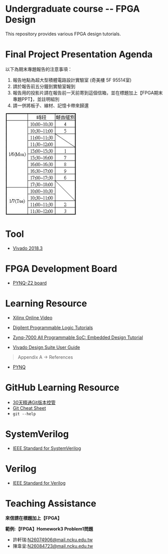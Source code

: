 Undergraduate course -- FPGA Design
=================

This repository provides various FPGA design tutorials.

# Final Project Presentation Agenda

以下為期末專題報告的注意事項：

1. 報告地點為超大型積體電路設計實驗室 (奇美樓 5F 95514室)
2. 請於報告前五分鐘到實驗室報到
3. 報告用的投影片請在報告前一天前寄到這個信箱，並在標題加上【FPGA期末專題PPT】，並註明組別
4. 請一併將板子、線材、記憶卡帶來歸還

![Agenda](./Final_Project_Agenda.JPG)

# Tool
* [Vivado 2018.3](https://www.xilinx.com/support/download/index.html/content/xilinx/en/downloadNav/vivado-design-tools/2018-3.html)

# FPGA Development Board

* [PYNQ-Z2 board](http://www.tul.com.tw/ProductsPYNQ-Z2.html)

# Learning Resource

* [Xilinx Online Video](https://www.xilinx.com/video.html)

* [Digilent Programmable Logic Tutorials ](https://reference.digilentinc.com/learn/programmable-logic/tutorials/start)

* [Zynq-7000 All Programmable SoC: Embedded Design Tutorial](https://ppt.cc/f4Leqx)

* [Vivado Design Suite User Guide](https://ppt.cc/fyFDXx)
> Appendix A -> References

* [PYNQ](http://www.pynq.io)

# GitHub Learning Resource

* [30天精通Git版本控管](https://ithelp.ithome.com.tw/users/20004901/ironman/525)
* [Git Cheat Sheet](https://services.github.com/on-demand/downloads/github-git-cheat-sheet.pdf)
* `git --help`

# SystemVerilog
* [IEEE Standard for SystemVerilog](https://ieeexplore.ieee.org/document/8299595)

# Verilog
* [IEEE Standard for Verilog](https://ieeexplore.ieee.org/document/1620780)

# Teaching Assistance

**來信請在標題加上【FPGA】**

**範例:【FPGA】Homework3 Problem1問題**

* 許軒瑞:N26074906@mail.ncku.edu.tw
* 陳韋呈:N26084723@mail.ncku.edu.tw
